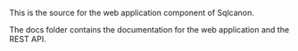 This is the source for the web application component of Sqlcanon.

The docs folder contains the documentation for the web application and the REST API.
